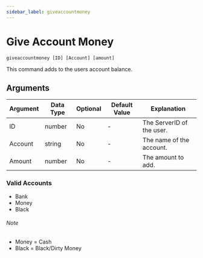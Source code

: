 ```yaml
---
sidebar_label: giveaccountmoney
---
```


# Give Account Money

```
giveaccountmoney [ID] [Account] [amount]
```

This command adds to the users account balance.

## Arguments

| Argument   | Data Type | Optional | Default Value |       Explanation         |
|------------|-----------|----------|---------------|---------------------------|
| ID         | number    | No       | -             | The ServerID of the user. |
| Account    | string    | No       | -             | The name of the account.  |
| Amount     | number    | No       | -             | The amount to add.        |

### Valid Accounts

- Bank
- Money
- Black

###### Note

- Money = Cash
- Black = Black/Dirty Money
